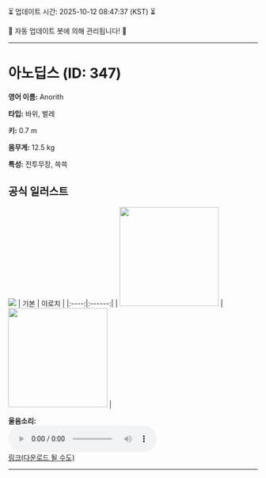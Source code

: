
⏳ 업데이트 시간: 2025-10-12 08:47:37 (KST) ⏳

🤖 자동 업데이트 봇에 의해 관리됩니다! 🤖

---

# 아노딥스 (ID: 347)
**영어 이름:** Anorith

**타입:** 바위, 벌레

**키:** 0.7 m

**몸무게:** 12.5 kg

**특성:** 전투무장, 쓱쓱

## 공식 일러스트
![](https://raw.githubusercontent.com/PokeAPI/sprites/master/sprites/pokemon/other/official-artwork/347.png)
| 기본 | 이로치 |
|:----:|:------:|
| <img src="http://play.pokemonshowdown.com/sprites/ani/anorith.gif" width="200"> | <img src="http://play.pokemonshowdown.com/sprites/ani-shiny/anorith.gif" width="200"> |

**울음소리:**<br><audio controls src="https://raw.githubusercontent.com/PokeAPI/cries/main/cries/pokemon/latest/347.ogg"></audio><br> [링크(다운로드 될 수도)](https://raw.githubusercontent.com/PokeAPI/cries/main/cries/pokemon/latest/347.ogg)


---
